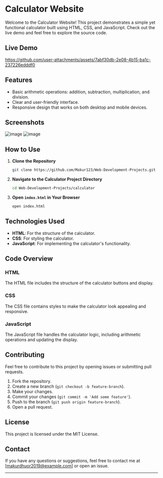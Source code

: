 # Calculator Website

Welcome to the Calculator Website! This project demonstrates a simple yet functional calculator built using HTML, CSS, and JavaScript. Check out the live demo and feel free to explore the source code.

## Live Demo
https://github.com/user-attachments/assets/7abf30db-2e08-4b15-ba1c-237226edddf0
## Features

- Basic arithmetic operations: addition, subtraction, multiplication, and division.
- Clear and user-friendly interface.
- Responsive design that works on both desktop and mobile devices.

## Screenshots

![image](https://github.com/user-attachments/assets/3bde3267-fd8b-4f50-9123-8cbcdb670b3e)  ![image](https://github.com/user-attachments/assets/27e51828-f9b4-4f1a-9828-da809e3b04e5)

## How to Use

1. **Clone the Repository**

   ```sh
   git clone https://github.com/Makur123/Web-Development-Projects.git
   ```

2. **Navigate to the Calculator Project Directory**

   ```sh
   cd Web-Development-Projects/calculator
   ```

3. **Open `index.html` in Your Browser**

   ```sh
   open index.html
   ```

## Technologies Used

- **HTML**: For the structure of the calculator.
- **CSS**: For styling the calculator.
- **JavaScript**: For implementing the calculator's functionality.

## Code Overview

### HTML

The HTML file includes the structure of the calculator buttons and display.

### CSS

The CSS file contains styles to make the calculator look appealing and responsive.

### JavaScript

The JavaScript file handles the calculator logic, including arithmetic operations and updating the display.

## Contributing

Feel free to contribute to this project by opening issues or submitting pull requests.

1. Fork the repository.
2. Create a new branch (`git checkout -b feature-branch`).
3. Make your changes.
4. Commit your changes (`git commit -m 'Add some feature'`).
5. Push to the branch (`git push origin feature-branch`).
6. Open a pull request.

## License

This project is licensed under the MIT License.

## Contact

If you have any questions or suggestions, feel free to contact me at [makurdhuor2019@example.com] or open an issue.

---
